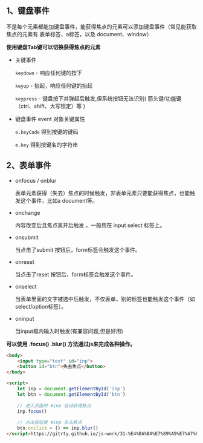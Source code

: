 ## 1、键盘事件

不是每个元素都能加键盘事件，能获得焦点的元素可以添加键盘事件（常见能获取焦点的元素有 表单标签、a标签，以及 document、window）

**使用键盘Tab键可以切换获得焦点的元素**

- 关键事件

  `keydown`   -  响应任何键的按下

  `keyup`   -  抬起，响应任何键的抬起

  `keypress`   -  键盘按下并弹起后触发,但系统按钮无法识别( 箭头键/功能键（ctrl、shift、大写锁定）等 )   

- 键盘事件 event 对象关键属性

  `e.keyCode` 得到按键的键码

  `e.key` 得到按键名的字符串

## 2、表单事件

- onfocus / onblur

  表单元素获得（失去）焦点的时候触发，非表单元素只要能获得焦点，也能触发这个事件，比如a document等。

- onchange 

  内容改变后且焦点离开后触发   ，一般用在 input select 标签上。

- onsubmit

  当点击了submit 按钮后，form标签会触发这个事件。

- onreset

  当点击了reset 按钮后，form标签会触发这个事件。

- onselect

  当表单里面的文字被选中后触发，不仅表单，别的标签也能触发这个事件（如select/option标签）。

- oninput      

  当input框内输入时触发(有兼容问题,但是好用)   

**可以使用 .focus() .blur() 方法通过js来完成各种操作。**

```html
<body>
    <input type="text" id="inp">
    <button id="btn">失去焦点</button>
</body>

<script>
    let inp = document.getElementById('inp')
    let btn = document.getElementById('btn')
    
    // 进入页面时 #inp 自动获得焦点
    inp.focus()
    
    // 点击按钮使 #inp 失去焦点
    btn.onclick = () => inp.blur()
</script>https://gitrty.github.io/js-work/31-%E4%BA%BA%E7%89%A9%E7%A7%BB%E5%8A%A8.html)
```

